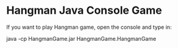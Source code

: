 Hangman Java Console Game
=========================

If you want to play Hangman game, open the console and type in: 

java -cp HangmanGame.jar HangmanGame.HangmanGame
